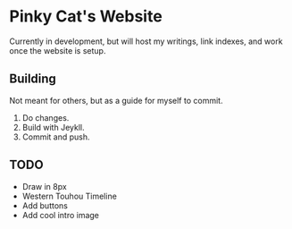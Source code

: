 # Pinky Cat's Website
Currently in development, but will host my writings, link indexes, and work once the website is setup.

## Building
Not meant for others, but as a guide for myself to commit.

1. Do changes.
2. Build with Jeykll.
3. Commit and push.

## TODO
- Draw in 8px
- Western Touhou Timeline
- Add buttons
- Add cool intro image
